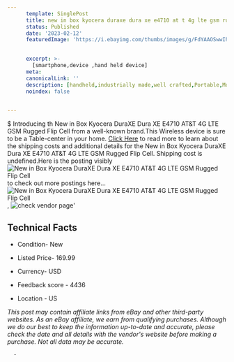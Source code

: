 ```yaml
---
      template: SinglePost
      title: new in box kyocera duraxe dura xe e4710 at t 4g lte gsm rugged flip cell
      status: Published
      date: '2023-02-12'
      featuredImage: 'https://i.ebayimg.com/thumbs/images/g/FdYAAOSwwIhiHnzQ/s-l225.jpg'
       

      excerpt: >-
        [smartphone,device ,hand held device]
      meta:
      canonicalLink: ''
      description: [handheld,industrially made,well crafted,Portable,Mobile,Compact,Convenient,Lightweight,Maneuverable,Man-portable,Miniature,Carriable,Hand-held,Light,Holdable,Transportable,Mobile device,Pocket-sized,On-the-go,Wireless,Cordless,Compact size,Convenient size, smartphone,device ,hand held device]
      noindex: false
      

---
```

$
      Introducing th New in Box Kyocera DuraXE Dura XE E4710 AT&T 4G LTE GSM Rugged Flip Cell from a well-known brand.This Wireless device  is sure to be a Table-center in your home. [Click Here](https://www.ebay.com/itm/185744237572?hash=item2b3f382404%3Ag%3AFdYAAOSwwIhiHnzQ&mkevt=1&mkcid=1&mkrid=711-53200-19255-0&campid=%253CePNCampaignId%253E&customid=%253CreferenceId%253E&toolid=10049) to read more to learn about the shipping costs and additional details for the New in Box Kyocera DuraXE Dura XE E4710 AT&T 4G LTE GSM Rugged Flip Cell. Shipping cost is undefined.Here is the posting visibly ![New in Box Kyocera DuraXE Dura XE E4710 AT&T 4G LTE GSM Rugged Flip Cell](https://i.ebayimg.com/thumbs/images/g/FdYAAOSwwIhiHnzQ/s-l225.jpg) to check out more postings here... ![New in Box Kyocera DuraXE Dura XE E4710 AT&T 4G LTE GSM Rugged Flip Cell](https://i.ebayimg.com/images/g/FdYAAOSwwIhiHnzQ/s-l1200.jpg), ![check vendor page](https://origin-galleryplus.ebayimg.com/ws/web/185744237572_2_0_1/225x225.jpg,https://origin-galleryplus.ebayimg.com/ws/web/185744237572_3_0_1/225x225.jpg,https://origin-galleryplus.ebayimg.com/ws/web/185744237572_4_0_1/225x225.jpg)'

      

 ## Technical Facts 



     
      

 - Condition- New 


      

 - Listed Price- 169.99 


      

 - Currency- USD 


      

 - Feedback score - 4436 


      

 - Location - US 


      
      

 *_This post may contain affiliate links from eBay and other third-party websites. As an eBay affiliate, we earn from qualifying purchases. Although we do our best to keep the information up-to-date and accurate, please check the date and all details with the vendor's website before making a purchase. Not all data may be accurate._*




      -
